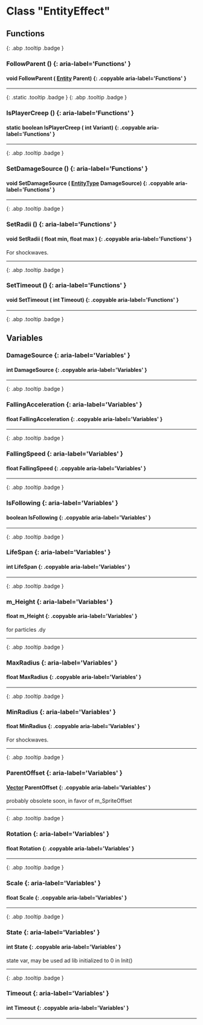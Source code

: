# Class "EntityEffect"
## Functions
[ ](#){: .abp .tooltip .badge }
### FollowParent () {: aria-label='Functions' }
#### void FollowParent ( [Entity](../Entity) Parent)  {: .copyable aria-label='Functions' }

___ 
[ ](#){: .static .tooltip .badge } [ ](#){: .abp .tooltip .badge }
### IsPlayerCreep () {: aria-label='Functions' }
#### static boolean IsPlayerCreep ( int Variant)  {: .copyable aria-label='Functions' }

___ 
[ ](#){: .abp .tooltip .badge }
### SetDamageSource () {: aria-label='Functions' }
#### void SetDamageSource ( [EntityType](../enums/EntityType) DamageSource)  {: .copyable aria-label='Functions' }

___ 
[ ](#){: .abp .tooltip .badge }
### SetRadii () {: aria-label='Functions' }
#### void SetRadii ( float min, float max )  {: .copyable aria-label='Functions' }
For shockwaves. 
___ 
[ ](#){: .abp .tooltip .badge }
### SetTimeout () {: aria-label='Functions' }
#### void SetTimeout ( int Timeout)  {: .copyable aria-label='Functions' }

___ 
[ ](#){: .abp .tooltip .badge }
## Variables
### DamageSource {: aria-label='Variables' }
#### int DamageSource  {: .copyable aria-label='Variables' }

___ 
[ ](#){: .abp .tooltip .badge }
### FallingAcceleration {: aria-label='Variables' }
#### float FallingAcceleration  {: .copyable aria-label='Variables' }

___ 
[ ](#){: .abp .tooltip .badge }
### FallingSpeed {: aria-label='Variables' }
#### float FallingSpeed  {: .copyable aria-label='Variables' }

___ 
[ ](#){: .abp .tooltip .badge }
### IsFollowing {: aria-label='Variables' }
#### boolean IsFollowing  {: .copyable aria-label='Variables' }

___ 
[ ](#){: .abp .tooltip .badge }
### LifeSpan {: aria-label='Variables' }
#### int LifeSpan  {: .copyable aria-label='Variables' }

___ 
[ ](#){: .abp .tooltip .badge }
### m_Height {: aria-label='Variables' }
#### float m_Height  {: .copyable aria-label='Variables' }
for particles .dy 
___ 
[ ](#){: .abp .tooltip .badge }
### MaxRadius {: aria-label='Variables' }
#### float MaxRadius  {: .copyable aria-label='Variables' }

___ 
[ ](#){: .abp .tooltip .badge }
### MinRadius {: aria-label='Variables' }
#### float MinRadius  {: .copyable aria-label='Variables' }
For shockwaves. 
___ 
[ ](#){: .abp .tooltip .badge }
### ParentOffset {: aria-label='Variables' }
#### [Vector](../Vector) ParentOffset  {: .copyable aria-label='Variables' }
probably obsolete soon, in favor of m_SpriteOffset 
___ 
[ ](#){: .abp .tooltip .badge }
### Rotation {: aria-label='Variables' }
#### float Rotation  {: .copyable aria-label='Variables' }

___ 
[ ](#){: .abp .tooltip .badge }
### Scale {: aria-label='Variables' }
#### float Scale  {: .copyable aria-label='Variables' }

___ 
[ ](#){: .abp .tooltip .badge }
### State {: aria-label='Variables' }
#### int State  {: .copyable aria-label='Variables' }
state var, may be used ad lib initialized to 0 in Init() 
___ 
[ ](#){: .abp .tooltip .badge }
### Timeout {: aria-label='Variables' }
#### int Timeout  {: .copyable aria-label='Variables' }

___ 
